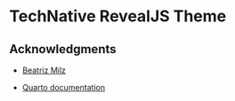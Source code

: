 # TechNative RevealJS Theme


## Acknowledgments

- [Beatriz Milz](https://github.com/beatrizmilz) 

- [Quarto documentation](https://quarto.org/docs/extensions/formats.html)
